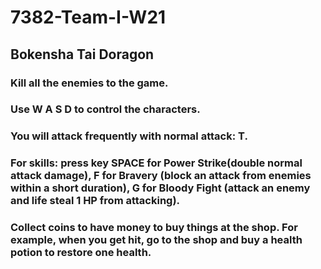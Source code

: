 # 7382-Team-I-W21
## Bokensha Tai Doragon
### Kill all the enemies to the game.
### Use W A S D to control the characters.
### You will attack frequently with normal attack: T.
### For skills: press key SPACE for Power Strike(double normal attack damage), F for Bravery (block an attack from enemies within a short duration), G for Bloody Fight (attack an enemy and life steal 1 HP from attacking).
### Collect coins to have money to buy things at the shop. For example, when you get hit, go to the shop and buy a health potion to restore one health. 

